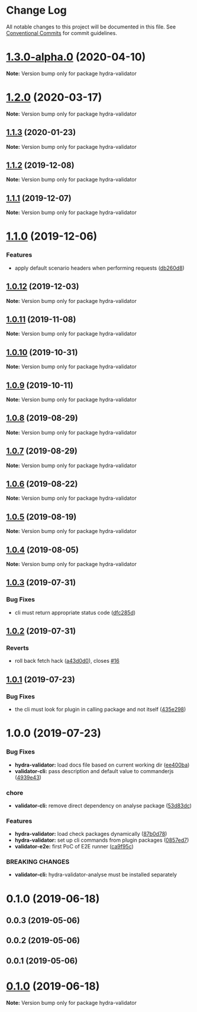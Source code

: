 # Change Log

All notable changes to this project will be documented in this file.
See [Conventional Commits](https://conventionalcommits.org) for commit guidelines.

# [1.3.0-alpha.0](https://github.com/hypermedia-app/hydra-validator/compare/hydra-validator@1.2.0...hydra-validator@1.3.0-alpha.0) (2020-04-10)

**Note:** Version bump only for package hydra-validator





# [1.2.0](https://github.com/hypermedia-app/hydra-validator/compare/hydra-validator@1.1.3...hydra-validator@1.2.0) (2020-03-17)

**Note:** Version bump only for package hydra-validator





## [1.1.3](https://github.com/hypermedia-app/hydra-validator/compare/hydra-validator@1.1.2...hydra-validator@1.1.3) (2020-01-23)

**Note:** Version bump only for package hydra-validator





## [1.1.2](https://github.com/hypermedia-app/hydra-validator/compare/hydra-validator@1.1.1...hydra-validator@1.1.2) (2019-12-08)

**Note:** Version bump only for package hydra-validator





## [1.1.1](https://github.com/hypermedia-app/hydra-validator/compare/hydra-validator@1.1.0...hydra-validator@1.1.1) (2019-12-07)

**Note:** Version bump only for package hydra-validator





# [1.1.0](https://github.com/hypermedia-app/hydra-validator/compare/hydra-validator@1.0.12...hydra-validator@1.1.0) (2019-12-06)


### Features

* apply default scenario headers when performing requests ([db260d8](https://github.com/hypermedia-app/hydra-validator/commit/db260d8))





## [1.0.12](https://github.com/hypermedia-app/hydra-validator/compare/hydra-validator@1.0.11...hydra-validator@1.0.12) (2019-12-03)

**Note:** Version bump only for package hydra-validator





## [1.0.11](https://github.com/hypermedia-app/hydra-validator/compare/hydra-validator@1.0.10...hydra-validator@1.0.11) (2019-11-08)

**Note:** Version bump only for package hydra-validator





## [1.0.10](https://github.com/hypermedia-app/hydra-validator/compare/hydra-validator@1.0.9...hydra-validator@1.0.10) (2019-10-31)

**Note:** Version bump only for package hydra-validator





## [1.0.9](https://github.com/hypermedia-app/hydra-validator/compare/hydra-validator@1.0.8...hydra-validator@1.0.9) (2019-10-11)

**Note:** Version bump only for package hydra-validator





## [1.0.8](https://github.com/hypermedia-app/hydra-validator/compare/hydra-validator@1.0.7...hydra-validator@1.0.8) (2019-08-29)

**Note:** Version bump only for package hydra-validator





## [1.0.7](https://github.com/hypermedia-app/hydra-validator/compare/hydra-validator@1.0.6...hydra-validator@1.0.7) (2019-08-29)

**Note:** Version bump only for package hydra-validator





## [1.0.6](https://github.com/hypermedia-app/hydra-validator/compare/hydra-validator@1.0.5...hydra-validator@1.0.6) (2019-08-22)

**Note:** Version bump only for package hydra-validator





## [1.0.5](https://github.com/hypermedia-app/hydra-validator/compare/hydra-validator@1.0.4...hydra-validator@1.0.5) (2019-08-19)

**Note:** Version bump only for package hydra-validator





## [1.0.4](https://github.com/hypermedia-app/hydra-validator/compare/hydra-validator@1.0.3...hydra-validator@1.0.4) (2019-08-05)

**Note:** Version bump only for package hydra-validator





## [1.0.3](https://github.com/hypermedia-app/hydra-validator/compare/hydra-validator@1.0.2...hydra-validator@1.0.3) (2019-07-31)


### Bug Fixes

* cli must return appropriate status code ([dfc285d](https://github.com/hypermedia-app/hydra-validator/commit/dfc285d))





## [1.0.2](https://github.com/hypermedia-app/hydra-validator/compare/hydra-validator@1.0.1...hydra-validator@1.0.2) (2019-07-31)


### Reverts

* roll back fetch hack ([a43d0d0](https://github.com/hypermedia-app/hydra-validator/commit/a43d0d0)), closes [#16](https://github.com/hypermedia-app/hydra-validator/issues/16)





## [1.0.1](https://github.com/hypermedia-app/hydra-validator/compare/hydra-validator@1.0.0...hydra-validator@1.0.1) (2019-07-23)


### Bug Fixes

* the cli must look for plugin in calling package and not itself ([435e298](https://github.com/hypermedia-app/hydra-validator/commit/435e298))





# 1.0.0 (2019-07-23)


### Bug Fixes

* **hydra-validator:** load docs file based on current working dir ([ee400ba](https://github.com/hypermedia-app/hydra-validator/commit/ee400ba))
* **validator-cli:** pass description and default value to commanderjs ([4939e43](https://github.com/hypermedia-app/hydra-validator/commit/4939e43))


### chore

* **validator-cli:** remove direct dependency on analyse package ([53d83dc](https://github.com/hypermedia-app/hydra-validator/commit/53d83dc))


### Features

* **hydra-validator:** load check packages dynamically ([87b0d78](https://github.com/hypermedia-app/hydra-validator/commit/87b0d78))
* **hydra-validator:** set up cli commands from plugin packages ([0857ed7](https://github.com/hypermedia-app/hydra-validator/commit/0857ed7))
* **validator-e2e:** first PoC of E2E runner ([ca9f95c](https://github.com/hypermedia-app/hydra-validator/commit/ca9f95c))


### BREAKING CHANGES

* **validator-cli:** hydra-validator-analyse must be installed separately



# 0.1.0 (2019-06-18)



## 0.0.3 (2019-05-06)



## 0.0.2 (2019-05-06)



## 0.0.1 (2019-05-06)





# [0.1.0](https://github.com/hypermedia-app/hydra-validator/compare/v0.0.3...v0.1.0) (2019-06-18)

**Note:** Version bump only for package hydra-validator
